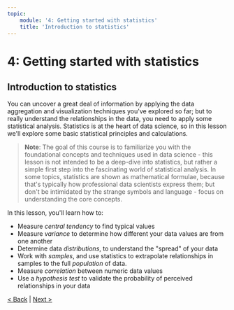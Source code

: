 ```yaml
---
topic:
    module: '4: Getting started with statistics'
    title: 'Introduction to statistics'
---
```

# 4: Getting started with statistics

## Introduction to statistics

You can uncover a great deal of information by applying the data aggregation and visualization techniques you've explored so far; but to really understand the relationships in the data, you need to apply some statistical analysis. Statistics is at the heart of data science, so in this lesson we'll explore some basic statistical principles and calculations.

> **Note**: The goal of this course is to familiarize you with the foundational concepts and techniques used in data science - this lesson is not intended to be a deep-dive into statistics, but rather a simple first step into the fascinating world of statistical analysis. In some topics, statistics are shown as mathematical formulae, because that's typically how professional data scientists express them; but don't be intimidated by the strange symbols and language - focus on understanding the core concepts.

In this lesson, you'll learn how to:

- Measure *central tendency* to find typical values
- Measure *variance* to determine how different your data values are from one another
- Determine data *distributions*, to understand the "spread" of your data
- Work with *samples*, and use statistics to extrapolate relationships in samples to the full *population* of data.
- Measure *correlation* between numeric data values
- Use a *hypothesis test* to validate the probability of perceived relationships in your data

[< Back](./03-04-lab-analyze-data.md) | [Next >](./04-01-central-tendency.md)